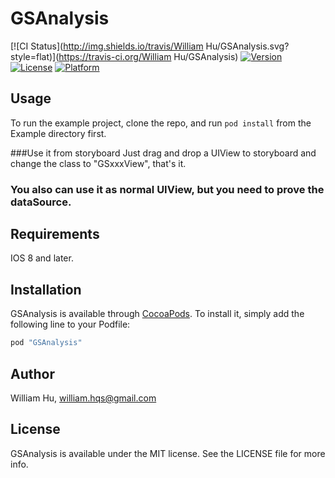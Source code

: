 # GSAnalysis

[![CI Status](http://img.shields.io/travis/William Hu/GSAnalysis.svg?style=flat)](https://travis-ci.org/William Hu/GSAnalysis)
[![Version](https://img.shields.io/cocoapods/v/GSAnalysis.svg?style=flat)](http://cocoapods.org/pods/GSAnalysis)
[![License](https://img.shields.io/cocoapods/l/GSAnalysis.svg?style=flat)](http://cocoapods.org/pods/GSAnalysis)
[![Platform](https://img.shields.io/cocoapods/p/GSAnalysis.svg?style=flat)](http://cocoapods.org/pods/GSAnalysis)

## Usage

To run the example project, clone the repo, and run `pod install` from the Example directory first.

###Use it from storyboard
Just drag and drop a UIView to storyboard and change the class to "GSxxxView", that's it.

### You also can use it as normal UIView, but you need to prove the dataSource.
## Requirements
IOS 8 and later.
## Installation

GSAnalysis is available through [CocoaPods](http://cocoapods.org). To install
it, simply add the following line to your Podfile:

```ruby
pod "GSAnalysis"
```

## Author

William Hu, william.hqs@gmail.com

## License

GSAnalysis is available under the MIT license. See the LICENSE file for more info.
